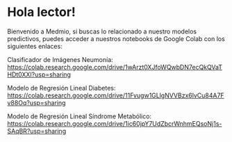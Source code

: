 # Hola lector!

Bienvenido a Medmio, si buscas lo relacionado a nuestro modelos predictivos, puedes acceder a nuestros notebooks de Google Colab con
los siguientes enlaces:

Clasificador de Imágenes Neumonía: https://colab.research.google.com/drive/1wArzt0XJfoWQwbDN7ecQkQVaTHDt0XXI?usp=sharing

Modelo de Regresión Lineal Diabetes: https://colab.research.google.com/drive/11Fvugw1GLlgNVVBzx6lvCu84A7Fv88Oq?usp=sharing

Modelo de Regresión Lineal Síndrome Metabólico: https://colab.research.google.com/drive/1ic60jpY7UdZbcrWnhmEQsoNj1s-SAqBR?usp=sharing

